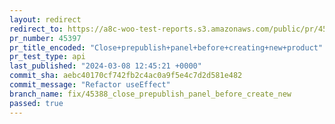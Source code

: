 ```yaml
---
layout: redirect
redirect_to: https://a8c-woo-test-reports.s3.amazonaws.com/public/pr/45397/api/index.html
pr_number: 45397
pr_title_encoded: "Close+prepublish+panel+before+creating+new+product"
pr_test_type: api
last_published: "2024-03-08 12:45:21 +0000"
commit_sha: aebc40170cf742fb2c4ac0a9f5e4c7d2d581e482
commit_message: "Refactor useEffect"
branch_name: fix/45388_close_prepublish_panel_before_create_new
passed: true
---
```


